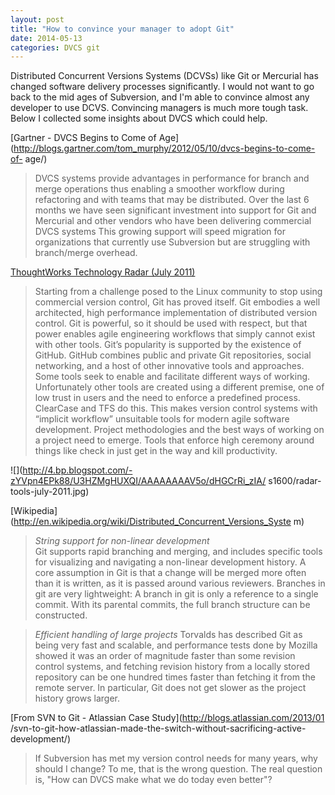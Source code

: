 ```yaml
---
layout: post
title: "How to convince your manager to adopt Git"
date: 2014-05-13
categories: DVCS git
---
```


Distributed Concurrent Versions Systems (DCVSs) like Git or Mercurial has
changed software delivery processes significantly. I would not want to go back
to the mid ages of Subversion, and I'm able to convince almost any developer
to use DCVS. Convincing managers is much more tough task. Below I collected
some insights about DVCS which could help.  
  
[Gartner - DVCS Begins to Come of
Age](http://blogs.gartner.com/tom_murphy/2012/05/10/dvcs-begins-to-come-of-
age/)  

> DVCS systems provide advantages in performance for branch and merge
operations thus enabling a smoother workflow during refactoring and with teams
that may be distributed. Over the last 6 months we have seen significant
investment into support for Git and Mercurial and other vendors who have been
delivering commercial DVCS systems This growing support will speed migration
for organizations that currently use Subversion but are struggling with
branch/merge overhead.

[ThoughtWorks Technology Radar (July
2011)](http://www.thoughtworks.com/articles/technology-radar-july-2011)  

> Starting from a challenge posed to the Linux community to stop using
commercial version control, Git has proved itself. Git embodies a well
architected, high performance implementation of distributed version control.
Git is powerful, so it should be used with respect, but that power enables
agile engineering workflows that simply cannot exist with other tools. Git’s
popularity is supported by the existence of GitHub. GitHub combines public and
private Git repositories, social networking, and a host of other innovative
tools and approaches.  
Some tools seek to enable and facilitate different ways of working.
Unfortunately other tools are created using a different premise, one of low
trust in users and the need to enforce a predefined process. ClearCase and TFS
do this. This makes version control systems with “implicit workflow”
unsuitable tools for modern agile software development. Project methodologies
and the best ways of working on a project need to emerge. Tools that enforce
high ceremony around things like check in just get in the way and kill
productivity.

![](http://4.bp.blogspot.com/-zYVpn4EPk88/U3HZMgHUXQI/AAAAAAAAV5o/dHGCrRi_zIA/
s1600/radar-tools-july-2011.jpg)
  
[Wikipedia](http://en.wikipedia.org/wiki/Distributed_Concurrent_Versions_Syste
m)  

> _String support for non-linear development_  
Git supports rapid branching and merging, and includes specific tools for
visualizing and navigating a non-linear development history. A core assumption
in Git is that a change will be merged more often than it is written, as it is
passed around various reviewers. Branches in git are very lightweight: A
branch in git is only a reference to a single commit. With its parental
commits, the full branch structure can be constructed.

> _Efficient handling of large projects_
Torvalds has described Git as being very fast and scalable, and performance
tests done by Mozilla showed it was an order of magnitude faster than some
revision control systems, and fetching revision history from a locally stored
repository can be one hundred times faster than fetching it from the remote
server. In particular, Git does not get slower as the project history grows
larger.

[From SVN to Git - Atlassian Case Study](http://blogs.atlassian.com/2013/01
/svn-to-git-how-atlassian-made-the-switch-without-sacrificing-active-
development/)  

> If Subversion has met my version control needs for many years, why should I
change? To me, that is the wrong question. The real question is, "How can DVCS
make what we do today even better"?
